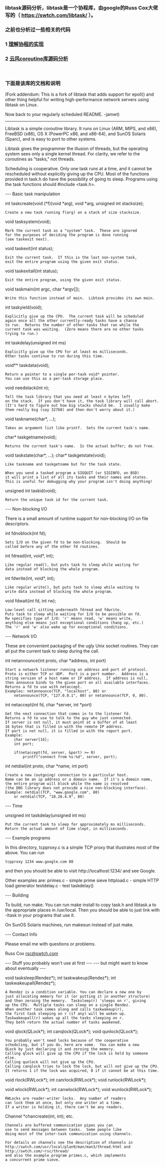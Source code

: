 ### libtask源码分析，libtask是一个协程库，由google的Russ Cox大佬写的（ https://swtch.com/libtask/ ）。
### 之前也分析过一些相关的代码
### 1 [理解协程的实现](https://mp.weixin.qq.com/s/Yq-SaG5HJenzpxGyztz8RQ)
### 2 [云风coroutine库源码分析](https://mp.weixin.qq.com/s/bOHD8AUdM6WbCN2R0a3p0Q)
<br/>

### 下面是该库的文档和说明

(Fork addendum: This is a fork of libtask that adds support for epoll()
and other thing helpful for writing high-performance network servers
using libtask on Linux.

Now back to your regularly scheduled README.  -jamwt)

--------------------------------------------------------------------------------

Libtask is a simple coroutine library.  It runs on Linux (ARM, MIPS, and x86),
FreeBSD (x86), OS X (PowerPC x86, and x86-64), and SunOS Solaris (Sparc),
and is easy to port to other systems.

Libtask gives the programmer the illusion of threads, but
the operating system sees only a single kernel thread.
For clarity, we refer to the coroutines as "tasks," not threads.

Scheduling is cooperative.  Only one task runs at a time,
and it cannot be rescheduled without explicitly giving up
the CPU.  Most of the functions provided in task.h do have
the possibility of going to sleep.  Programs using the task
functions should #include <task.h>.

--- Basic task manipulation

int taskcreate(void (*f)(void *arg), void *arg, unsigned int stacksize);

	Create a new task running f(arg) on a stack of size stacksize.

void tasksystem(void);

	Mark the current task as a "system" task.  These are ignored
	for the purposes of deciding the program is done running
	(see taskexit next).
	
void taskexit(int status);

	Exit the current task.  If this is the last non-system task,
	exit the entire program using the given exit status.

void taskexitall(int status);

	Exit the entire program, using the given exit status.

void taskmain(int argc, char *argv[]);

	Write this function instead of main.  Libtask provides its own main.

int taskyield(void);
	
	Explicitly give up the CPU.  The current task will be scheduled
	again once all the other currently-ready tasks have a chance
	to run.  Returns the number of other tasks that ran while the
	current task was waiting.  (Zero means there are no other tasks
	trying to run.)

int taskdelay(unsigned int ms)

	Explicitly give up the CPU for at least ms milliseconds.
	Other tasks continue to run during this time.

void** taskdata(void);

	Return a pointer to a single per-task void* pointer.
	You can use this as a per-task storage place.

void needstack(int n);

	Tell the task library that you need at least n bytes left
	on the stack.  If you don't have it, the task library will call abort.
	(It's hard to figure out how big stacks should be.  I usually make
	them really big (say 32768) and then don't worry about it.)

void taskname(char*, ...);

	Takes an argument list like printf.  Sets the current task's name.
	
char* taskgetname(void);

	Returns the current task's name.  Is the actual buffer; do not free.
	
void taskstate(char*, ...);
char* taskgetstate(void);

	Like taskname and taskgetname but for the task state.
	
	When you send a tasked program a SIGQUIT (or SIGINFO, on BSD)
	it will print a list of all its tasks and their names and states.
	This is useful for debugging why your program isn't doing anything!

unsigned int taskid(void);

	Return the unique task id for the current task.

--- Non-blocking I/O

There is a small amount of runtime support for non-blocking I/O
on file descriptors.  

int fdnoblock(int fd);

	Sets I/O on the given fd to be non-blocking.  Should be
	called before any of the other fd routines.

int fdread(int, void*, int);

	Like regular read(), but puts task to sleep while waiting for
	data instead of blocking the whole program.

int fdwrite(int, void*, int);

	Like regular write(), but puts task to sleep while waiting to
	write data instead of blocking the whole program.

void fdwait(int fd, int rw);

	Low-level call sitting underneath fdread and fdwrite.
	Puts task to sleep while waiting for I/O to be possible on fd.
	Rw specifies type of I/O: 'r' means read, 'w' means write,
	anything else means just exceptional conditions (hang up, etc.)
	The 'r' and 'w' also wake up for exceptional conditions.

--- Network I/O

These are convenient packaging of the ugly Unix socket routines.
They can all put the current task to sleep during the call.  

int netannounce(int proto, char *address, int port)

	Start a network listener running on address and port of protocol.
	Proto is either TCP or UDP.  Port is a port number.  Address is a
	string version of a host name or IP address.  If address is null,
	then announce binds to the given port on all available interfaces.
	Returns a fd to use with netaccept.
	Examples: netannounce(TCP, "localhost", 80) or 
		netannounce(TCP, "127.0.0.1", 80) or netannounce(TCP, 0, 80).

int netaccept(int fd, char *server, int *port)

	Get the next connection that comes in to the listener fd.
	Returns a fd to use to talk to the guy who just connected.
	If server is not null, it must point at a buffer of at least
	16 bytes that is filled in with the remote IP address.
	If port is not null, it is filled in with the report port.
	Example:
		char server[16];
		int port;
		
		if(netaccept(fd, server, &port) >= 0)
			printf("connect from %s:%d", server, port);

int netdial(int proto, char *name, int port)

	Create a new (outgoing) connection to a particular host.
	Name can be an ip address or a domain name.  If it's a domain name,
	the entire program will block while the name is resolved
	(the DNS library does not provide a nice non-blocking interface).
	Example: netdial(TCP, "www.google.com", 80)
		or netdial(TCP, "18.26.4.9", 80)

--- Time

unsigned int taskdelay(unsigned int ms)

	Put the current task to sleep for approximately ms milliseconds.
	Return the actual amount of time slept, in milliseconds.

--- Example programs

In this directory, tcpproxy.c is a simple TCP proxy that illustrates
most of the above.  You can run

	tcpproxy 1234 www.google.com 80

and then you should be able to visit http://localhost:1234/ and see Google.

Other examples are:
	primes.c - simple prime sieve
	httpload.c - simple HTTP load generator
	testdelay.c - test taskdelay()

--- Building

To build, run make.  You can run make install to copy task.h and
libtask.a to the appropriate places in /usr/local.  Then you
should be able to just link with -ltask in your programs
that use it.  

On SunOS Solaris machines, run makesun instead of just make.

--- Contact Info

Please email me with questions or problems.

Russ Cox
rsc@swtch.com


--- Stuff you probably won't use at first ---
--- but might want to know about eventually ---

void tasksleep(Rendez*);
int taskwakeup(Rendez*);
int taskwakeupall(Rendez*);

	A Rendez is a condition variable. You can declare a new one by
	just allocating memory for it (or putting it in another structure)
	and then zeroing the memory.  Tasksleep(r) 'sleeps on r', giving
	up the CPU.  Multiple tasks can sleep on a single Rendez.
	When another task comes along and calls taskwakeup(r), 
	the first task sleeping on r (if any) will be woken up.
	Taskwakeupall(r) wakes up all the tasks sleeping on r.
	They both return the actual number of tasks awakened.



void qlock(QLock*);
int canqlock(QLock*);
void qunlock(QLock*);

	You probably won't need locks because of the cooperative 
	scheduling, but if you do, here are some.  You can make a new
	QLock by just declaring it and zeroing the memory.
	Calling qlock will give up the CPU if the lock is held by someone else.
	Calling qunlock will not give up the CPU.
	Calling canqlock tries to lock the lock, but will not give up the CPU.
	It returns 1 if the lock was acquired, 0 if it cannot be at this time.

void rlock(RWLock*);
int canrlock(RWLock*);
void runlock(RWLock*);

void wlock(RWLock*);
int canwlock(RWLock*);
void wunlock(RWLock*);

	RWLocks are reader-writer locks.  Any number of readers
	can lock them at once, but only one writer at a time.
	If a writer is holding it, there can't be any readers.
	

Channel *chancreate(int, int);
etc.

	Channels are buffered communication pipes you can
	use to send messages between tasks.  Some people like
	doing most of the inter-task communication using channels.
	
	For details on channels see the description of channels in
	http://swtch.com/usr/local/plan9/man/man3/thread.html and
	http://swtch.com/~rsc/thread/
	and also the example program primes.c, which implements
	a concurrent prime sieve.


